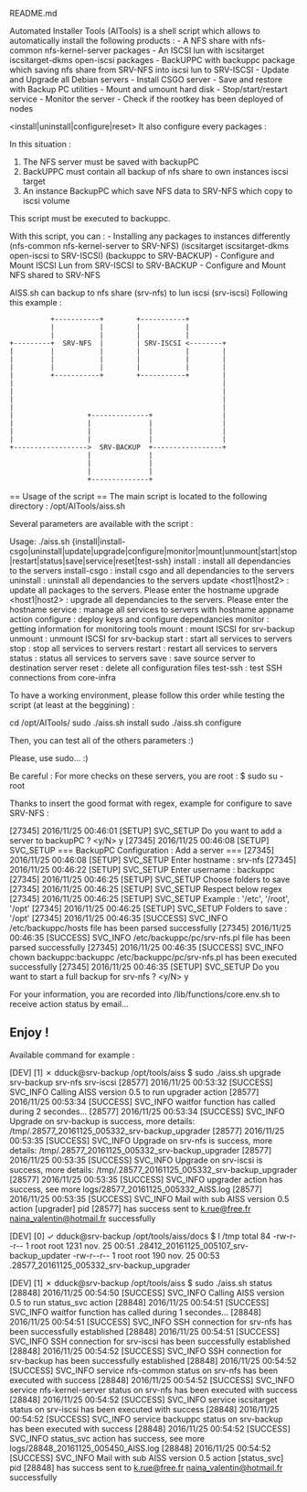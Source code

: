 README.md

Automated Installer Tools (AITools) is a shell script which allows to automatically install the following products :
    - A NFS share with nfs-common nfs-kernel-server packages
    - An ISCSI lun with iscsitarget iscsitarget-dkms open-iscsi packages
    - BackUPPC with backuppc package which saving nfs share from SRV-NFS into iscsi lun to SRV-ISCSI
    - Update and Upgrade all Debian servers
    - Install CSGO server
    - Save and restore with Backup PC utilities
    - Mount and umount hard disk
    - Stop/start/restart service
    - Monitor the server
    - Check if the rootkey has been deployed of nodes

<install|uninstall|configure|reset>
It also configure every packages :

In this situation :
1) The NFS server must be saved with backupPC
2) BackUPPC must contain all backup of nfs share to own instances iscsi target
3) An instance BackupPC which save NFS data to SRV-NFS which copy to iscsi volume

This script must be executed to backuppc.

With this script, you can :
    - Installing any packages to instances differently
        (nfs-common nfs-kernel-server to SRV-NFS)
        (iscsitarget iscsitarget-dkms open-iscsi to SRV-ISCSI)
        (backuppc to SRV-BACKUP)
    - Configure and Mount ISCSI Lun from SRV-ISCSI to SRV-BACKUP
    - Configure and Mount NFS shared to SRV-NFS

AISS.sh can backup to nfs share (srv-nfs) to lun iscsi (srv-iscsi)
Following this example :

              +-----------+        +-----------+
              |           |        |           |
              |           |        |           |
    +---------+  SRV-NFS  |        | SRV-ISCSI <--------+
    |         |           |        |           |        |
    |         |           |        |           |        |
    |         |           |        |           |        |
    |         +-----------+        +-----------+        |
    |                                                   |
    |                                                   |
    |                                                   |
    |                                                   |
    |                  +--------------+                 |
    |                  |              |                 |
    |                  |              |                 |
    |                  |              |                 |
    +------------------>  SRV-BACKUP  +-----------------+
                       |              |
                       |              |
                       |              |
                       +--------------+

== Usage of the script ==
The main script is located to the following directory : /opt/AITools/aiss.sh

Several parameters are available with the script :

Usage: ./aiss.sh {install|install-csgo|uninstall|update|upgrade|configure|monitor|mount|unmount|start|stop|restart|status|save|service|reset|test-ssh}
       install                           :  install all dependancies to the servers
       install-csgo <host>               :  install csgo and all dependancies to the servers
       uninstall                         :  uninstall all dependancies to the servers
       update  <host1|host2>             :  update all packages to the servers. Please enter the hostname
       upgrade <host1|host2>             :  upgrade all dependancies to the servers. Please enter the hostname
       service <host> <app> <action>     :  manage all services to servers with hostname appname action
       configure                         :  deploy keys and configure dependancies
       monitor                           :  getting information for monitoring tools
       mount                             :  mount ISCSI for srv-backup
       unmount                           :  unmount ISCSI for srv-backup
       start                             :  start all services to servers
       stop                              :  stop all services to servers
       restart                           :  restart all services to servers
       status                            :  status all services to servers
       save                              :  save source server to destination server
       reset                             :  delete all configuration files
       test-ssh                          :  test SSH connections from core-infra

To have a working environment, please follow this order while testing the script (at least at the beggining) :

cd /opt/AITools/
sudo ./aiss.sh install
sudo ./aiss.sh configure

Then, you can test all of the others parameters :)

Please, use sudo... :)

Be careful :
For more checks on these servers, you are root :
$ sudo su - root

Thanks to insert the good format with regex, example for configure to save SRV-NFS :

[27345] 2016/11/25 00:46:01 [SETUP]   SVC_SETUP  Do you want to add a server to backupPC ?  <y/N> y
[27345] 2016/11/25 00:46:08 [SETUP]   SVC_SETUP  === BackupPC Configuration : Add a server ===
[27345] 2016/11/25 00:46:08 [SETUP]   SVC_SETUP  Enter hostname : srv-nfs
[27345] 2016/11/25 00:46:22 [SETUP]   SVC_SETUP  Enter username : backuppc
[27345] 2016/11/25 00:46:25 [SETUP]   SVC_SETUP  Choose folders to save
[27345] 2016/11/25 00:46:25 [SETUP]   SVC_SETUP  Respect below regex 
[27345] 2016/11/25 00:46:25 [SETUP]   SVC_SETUP  Example : '/etc', '/root', '/opt'
[27345] 2016/11/25 00:46:25 [SETUP]   SVC_SETUP  Folders to save : '/opt'
[27345] 2016/11/25 00:46:35 [SUCCESS] SVC_INFO   /etc/backuppc/hosts file has been parsed successfully
[27345] 2016/11/25 00:46:35 [SUCCESS] SVC_INFO   /etc/backuppc/pc/srv-nfs.pl file has been parsed successfully
[27345] 2016/11/25 00:46:35 [SUCCESS] SVC_INFO   chown backuppc:backuppc /etc/backuppc/pc/srv-nfs.pl has been executed successfully
[27345] 2016/11/25 00:46:35 [SETUP]   SVC_SETUP  Do you want to start a full backup for srv-nfs ?  <y/N> y

For your information, you are recorded into /lib/functions/core.env.sh to receive action status by email...

Enjoy !
--

Available command for example :

[DEV]
[1] ✗ dduck@srv-backup /opt/tools/aiss $ sudo ./aiss.sh upgrade srv-backup srv-nfs srv-iscsi 
[28577] 2016/11/25 00:53:32 [SUCCESS] SVC_INFO   Calling AISS version 0.5 to run upgrader action
[28577] 2016/11/25 00:53:34 [SUCCESS] SVC_INFO   waitfor function has called during 2 secondes...
[28577] 2016/11/25 00:53:34 [SUCCESS] SVC_INFO   Upgrade on srv-backup is success, more details: /tmp/.28577_20161125_005332_srv-backup_upgrader
[28577] 2016/11/25 00:53:35 [SUCCESS] SVC_INFO   Upgrade on srv-nfs is success, more details: /tmp/.28577_20161125_005332_srv-backup_upgrader
[28577] 2016/11/25 00:53:35 [SUCCESS] SVC_INFO   Upgrade on srv-iscsi is success, more details: /tmp/.28577_20161125_005332_srv-backup_upgrader
[28577] 2016/11/25 00:53:35 [SUCCESS] SVC_INFO   upgrader action has success, see more logs/28577_20161125_005332_AISS.log
[28577] 2016/11/25 00:53:35 [SUCCESS] SVC_INFO   Mail with sub AISS version 0.5 action [upgrader] pid [28577] has success sent to k.rue@free.fr naina_valentin@hotmail.fr successfully

[DEV]
[0] ✓ dduck@srv-backup /opt/tools/aiss/docs $ l /tmp
total 84
-rw-r--r-- 1 root root  1231 nov.  25 00:51 .28412_20161125_005107_srv-backup_updater
-rw-r--r-- 1 root root   190 nov.  25 00:53 .28577_20161125_005332_srv-backup_upgrader

[DEV]
[1] ✗ dduck@srv-backup /opt/tools/aiss $ sudo ./aiss.sh status 
[28848] 2016/11/25 00:54:50 [SUCCESS] SVC_INFO   Calling AISS version 0.5 to run status_svc action
[28848] 2016/11/25 00:54:51 [SUCCESS] SVC_INFO   waitfor function has called during 1 secondes...
[28848] 2016/11/25 00:54:51 [SUCCESS] SVC_INFO   SSH connection for srv-nfs has been successfully established
[28848] 2016/11/25 00:54:51 [SUCCESS] SVC_INFO   SSH connection for srv-iscsi has been successfully established
[28848] 2016/11/25 00:54:52 [SUCCESS] SVC_INFO   SSH connection for srv-backup has been successfully established
[28848] 2016/11/25 00:54:52 [SUCCESS] SVC_INFO   service nfs-common status on srv-nfs has been executed with success
[28848] 2016/11/25 00:54:52 [SUCCESS] SVC_INFO   service nfs-kernel-server status on srv-nfs has been executed with success
[28848] 2016/11/25 00:54:52 [SUCCESS] SVC_INFO   service iscsitarget status on srv-iscsi has been executed with success
[28848] 2016/11/25 00:54:52 [SUCCESS] SVC_INFO   service backuppc status on srv-backup has been executed with success
[28848] 2016/11/25 00:54:52 [SUCCESS] SVC_INFO   status_svc action has success, see more logs/28848_20161125_005450_AISS.log
[28848] 2016/11/25 00:54:52 [SUCCESS] SVC_INFO   Mail with sub AISS version 0.5 action [status_svc] pid [28848] has success sent to k.rue@free.fr naina_valentin@hotmail.fr successfully

